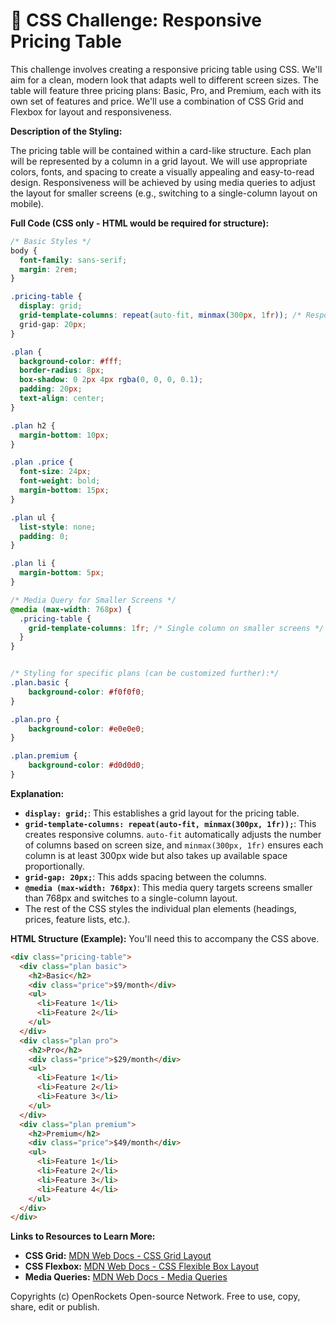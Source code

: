 # 🐞 CSS Challenge: Responsive Pricing Table


This challenge involves creating a responsive pricing table using CSS.  We'll aim for a clean, modern look that adapts well to different screen sizes.  The table will feature three pricing plans: Basic, Pro, and Premium, each with its own set of features and price.  We'll use a combination of CSS Grid and Flexbox for layout and responsiveness.

**Description of the Styling:**

The pricing table will be contained within a card-like structure. Each plan will be represented by a column in a grid layout.  We will use appropriate colors, fonts, and spacing to create a visually appealing and easy-to-read design.  Responsiveness will be achieved by using media queries to adjust the layout for smaller screens (e.g., switching to a single-column layout on mobile).

**Full Code (CSS only - HTML would be required for structure):**

```css
/* Basic Styles */
body {
  font-family: sans-serif;
  margin: 2rem;
}

.pricing-table {
  display: grid;
  grid-template-columns: repeat(auto-fit, minmax(300px, 1fr)); /* Responsive columns */
  grid-gap: 20px;
}

.plan {
  background-color: #fff;
  border-radius: 8px;
  box-shadow: 0 2px 4px rgba(0, 0, 0, 0.1);
  padding: 20px;
  text-align: center;
}

.plan h2 {
  margin-bottom: 10px;
}

.plan .price {
  font-size: 24px;
  font-weight: bold;
  margin-bottom: 15px;
}

.plan ul {
  list-style: none;
  padding: 0;
}

.plan li {
  margin-bottom: 5px;
}

/* Media Query for Smaller Screens */
@media (max-width: 768px) {
  .pricing-table {
    grid-template-columns: 1fr; /* Single column on smaller screens */
  }
}


/* Styling for specific plans (can be customized further):*/
.plan.basic {
    background-color: #f0f0f0;
}

.plan.pro {
    background-color: #e0e0e0;
}

.plan.premium {
    background-color: #d0d0d0;
}
```

**Explanation:**

* **`display: grid;`**: This establishes a grid layout for the pricing table.
* **`grid-template-columns: repeat(auto-fit, minmax(300px, 1fr));`**: This creates responsive columns. `auto-fit` automatically adjusts the number of columns based on screen size, and `minmax(300px, 1fr)` ensures each column is at least 300px wide but also takes up available space proportionally.
* **`grid-gap: 20px;`**: This adds spacing between the columns.
* **`@media (max-width: 768px)`**: This media query targets screens smaller than 768px and switches to a single-column layout.
* The rest of the CSS styles the individual plan elements (headings, prices, feature lists, etc.).


**HTML Structure (Example):**  You'll need this to accompany the CSS above.

```html
<div class="pricing-table">
  <div class="plan basic">
    <h2>Basic</h2>
    <div class="price">$9/month</div>
    <ul>
      <li>Feature 1</li>
      <li>Feature 2</li>
    </ul>
  </div>
  <div class="plan pro">
    <h2>Pro</h2>
    <div class="price">$29/month</div>
    <ul>
      <li>Feature 1</li>
      <li>Feature 2</li>
      <li>Feature 3</li>
    </ul>
  </div>
  <div class="plan premium">
    <h2>Premium</h2>
    <div class="price">$49/month</div>
    <ul>
      <li>Feature 1</li>
      <li>Feature 2</li>
      <li>Feature 3</li>
      <li>Feature 4</li>
    </ul>
  </div>
</div>
```


**Links to Resources to Learn More:**

* **CSS Grid:** [MDN Web Docs - CSS Grid Layout](https://developer.mozilla.org/en-US/docs/Web/CSS/CSS_Grid_Layout)
* **CSS Flexbox:** [MDN Web Docs - CSS Flexible Box Layout](https://developer.mozilla.org/en-US/docs/Web/CSS/CSS_Flexible_Box_Layout)
* **Media Queries:** [MDN Web Docs - Media Queries](https://developer.mozilla.org/en-US/docs/Web/CSS/Media_Queries)


Copyrights (c) OpenRockets Open-source Network. Free to use, copy, share, edit or publish.

